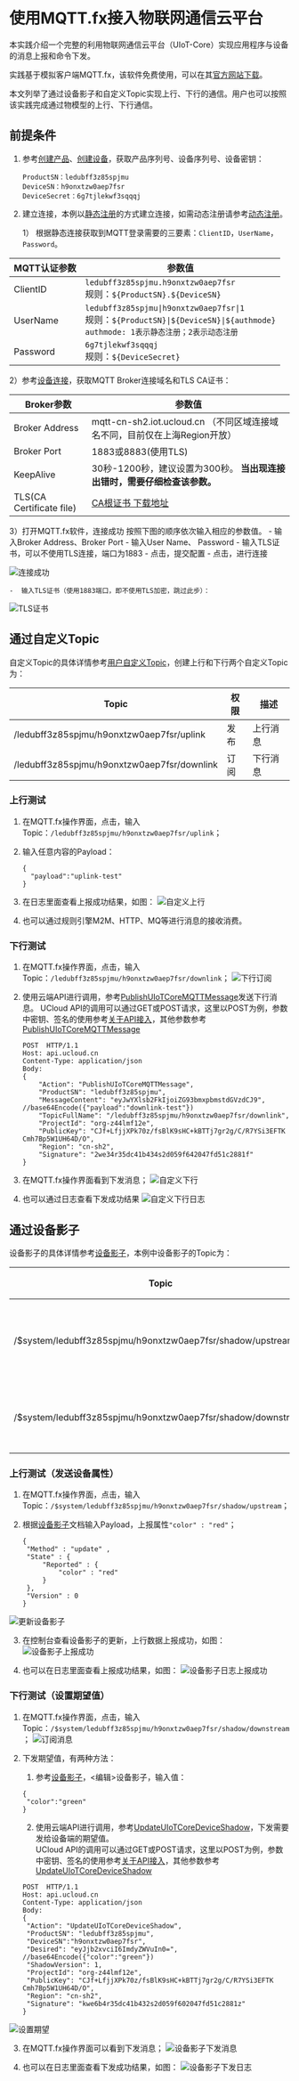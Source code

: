# 使用MQTT.fx接入物联网通信云平台	

本实践介绍一个完整的利用物联网通信云平台（UIoT-Core）实现应用程序与设备的消息上报和命令下发。

实践基于模拟客户端MQTT.fx，该软件免费使用，可以在其[官方网站下载](http://mqttfx.jensd.de/index.php/download)。

本文列举了通过设备影子和自定义Topic实现上行、下行的通信。用户也可以按照该实践完成通过物模型的上行、下行通信。


## 前提条件
1. 参考[创建产品](/iot/uiot-core/console_guide/product_device/create_products\#创建产品)、[创建设备](/iot/uiot-core/console_guide/product_device/create_devcies\#创建设备)，获取产品序列号、设备序列号、设备密钥：
    ```
    ProductSN：ledubff3z85spjmu
    DeviceSN：h9onxtzw0aep7fsr
    DeviceSecret：6g7tjlekwf3sqqqj
    ```

2. 建立连接，本例以[静态注册](/iot/uiot-core/device_develop_guide/authenticate_devices/unique-certificate-per-device_authentication\#静态注册)的方式建立连接，如需动态注册请参考[动态注册](/iot/uiot-core/device_develop_guide/authenticate_devices/unique-certificate-per-product_authentication\#动态注册)。  

   1） 根据静态连接获取到MQTT登录需要的三要素：`ClientID`，`UserName`，`Password`。

MQTT认证参数| 参数值
---|---
ClientID | `ledubff3z85spjmu.h9onxtzw0aep7fsr`<br>规则：`${ProductSN}.${DeviceSN}`
UserName | `ledubff3z85spjmu\|h9onxtzw0aep7fsr\|1`<br>规则：`${ProductSN}\|${DeviceSN}\|${authmode}`<br>`authmode: 1表示静态注册；2表示动态注册`
Password | `6g7tjlekwf3sqqqj`<br>规则：`${DeviceSecret}`
   
   2）参考[设备连接](/iot/uiot-core/device_develop_guide/deviceconnect/mqttconnect)，获取MQTT Broker连接域名和TLS CA证书：
   
Broker参数| 参数值
---|---
Broker Address | mqtt-cn-sh2.iot.ucloud.cn （不同区域连接域名不同，目前仅在上海Region开放）
Broker Port | 1883或8883(使用TLS)
KeepAlive | 30秒-1200秒，建议设置为300秒。 **当出现连接出错时，需要仔细检查该参数。**
TLS(CA Certificate file) |[CA根证书 下载地址](http://uiot.cn-sh2.ufileos.com/ca-cert.pem)
   
   3）打开MQTT.fx软件，连接成功
    按照下图的顺序依次输入相应的参数值。
    - 输入Broker Address、Broker Port
    - 输入User Name、 Password
    - 输入TLS证书，可以不使用TLS连接，端口为1883
    - 点击<Apply>，提交配置
    - 点击<Connect>，进行连接
	
![连接成功](/images/连接成功.png)
   
    -  输入TLS证书（使用1883端口，即不使用TLS加密，跳过此步）：
   
![TLS证书](/images/TLS证书.png)





## 通过自定义Topic
自定义Topic的具体详情参考[用户自定义Topic](/iot/uiot-core/console_guide/product_device/topic)，创建上行和下行两个自定义Topic为：

Topic | 权限|描述
---|---|---
/ledubff3z85spjmu/h9onxtzw0aep7fsr/uplink |发布|上行消息
/ledubff3z85spjmu/h9onxtzw0aep7fsr/downlink | 订阅| 下行消息



### 上行测试

1. 在MQTT.fx操作界面，点击<Publish>，输入Topic：`/ledubff3z85spjmu/h9onxtzw0aep7fsr/uplink`；

2. 输入任意内容的Payload：
   ```
   {
     "payload":"uplink-test"
   }
   ```

3. 在日志里面查看上报成功结果，如图：
![自定义上行](/images/自定义上行.png)
   
   
4. 也可以通过规则引擎M2M、HTTP、MQ等进行消息的接收消费。

   


### 下行测试
1. 在MQTT.fx操作界面，点击<Subscribe>，输入Topic：`/ledubff3z85spjmu/h9onxtzw0aep7fsr/downlink`；
![下行订阅](/images/下行订阅.png)   

2. 使用云端API进行调用，参考[PublishUIoTCoreMQTTMessage](/iot/uiot-core/api_guide/messagemgmtapi#PublishUIoTCoreMQTTMessage)发送下行消息。
    UCloud API的调用可以通过GET或POST请求，这里以POST为例，参数中密钥、签名的使用参考[关于API接入](/iot/uiot-core/api_guide/api_guidehelp)，其他参数参考[PublishUIoTCoreMQTTMessage](/iot/uiot-core/api_guide/messagemgmtapi#PublishUIoTCoreMQTTMessage)

    ```
    POST  HTTP/1.1
    Host: api.ucloud.cn
    Content-Type: application/json
    Body:
    {
    	"Action": "PublishUIoTCoreMQTTMessage",
    	"ProductSN": "ledubff3z85spjmu",
    	"MessageContent": "eyJwYXlsb2FkIjoiZG93bmxpbmstdGVzdCJ9", //base64Encode({"payload":"downlink-test"})
    	"TopicFullName": "/ledubff3z85spjmu/h9onxtzw0aep7fsr/downlink",
    	"ProjectId": "org-z44lmf12e",
    	"PublicKey": "CJf+LfjjXPk70z/fsBlK9sHC+kBTTj7gr2g/C/R7YSi3EFTK   Cmh7Bp5W1UH64D/O",
    	"Region": "cn-sh2",
    	"Signature": "2we34r35dc41b434s2d059f642047fd51c2881f"
    }
    ```

3. 在MQTT.fx操作界面看到下发消息；
![自定义下行](/images/自定义下行.png)

4. 也可以通过日志查看下发成功结果
![自定义下行日志](/images/自定义下行日志.png)
## 通过设备影子

设备影子的具体详情参考[设备影子](/iot/uiot-core/console_guide/device_shadow/operation_guide\#设备影子相关操作)，本例中设备影子的Topic为：

Topic | 权限|描述
---|---|---
/$system/ledubff3z85spjmu/h9onxtzw0aep7fsr/shadow/upstream |发布|更新设备影子
/$system/ledubff3z85spjmu/h9onxtzw0aep7fsr/shadow/downstream | 订阅| 设置期望值



### 上行测试（发送设备属性）

1. 在MQTT.fx操作界面，点击<Publish>，输入Topic：`/$system/ledubff3z85spjmu/h9onxtzw0aep7fsr/shadow/upstream`；

2. 根据[设备影子](/iot/uiot-core/console_guide/device_shadow/operation_guide\#设备影子相关操作)文档输入Payload，上报属性`"color" : "red"`；
   ```
   { 
    "Method" : "update" , 
    "State" : { 
        "Reported" : { 
            "color" : "red" 
        } 
    }, 
    "Version" : 0 
   }
   ```
![更新设备影子](/images/更新设备影子.png)
   
   
   
3. 在控制台查看设备影子的更新，上行数据上报成功，如图： 
![设备影子上报成功](/images/设备影子上报成功.png)

  

4. 也可以在日志里面查看上报成功结果，如图：
![设备影子日志上报成功](/images/设备影子日志上报成功.png)



### 下行测试（设置期望值）

1. 在MQTT.fx操作界面，点击<Subscribe>，输入Topic：`/$system/ledubff3z85spjmu/h9onxtzw0aep7fsr/shadow/downstream`；
![订阅消息](/images/订阅消息.png)
	

2. 下发期望值，有两种方法：  
   1) 参考[设备影子](/iot/uiot-core/console_guide/device_shadow/operation_guide\#设备影子相关操作)，<编辑>设备影子，输入<Desired>值：

   ```
   {
    "color":"green"
   }
   ```
   2) 使用云端API进行调用，参考[UpdateUIoTCoreDeviceShadow](/iot/uiot-core/api_guide/deviceshadowmgmtapi#UpdateUIoTCoreDeviceShadow)，下发需要发给设备端的期望值。  
   UCloud API的调用可以通过GET或POST请求，这里以POST为例，参数中密钥、签名的使用参考[关于API接入](/iot/uiot-core/api_guide/api_guidehelp)，其他参数参考[UpdateUIoTCoreDeviceShadow](/iot/uiot-core/api_guide/deviceshadowmgmtapi#UpdateUIoTCoreDeviceShadow)
   ```
   POST  HTTP/1.1
   Host: api.ucloud.cn
   Content-Type: application/json
   Body:
   {
   	"Action": "UpdateUIoTCoreDeviceShadow",
   	"ProductSN": "ledubff3z85spjmu",
   	"DeviceSN":"h9onxtzw0aep7fsr",
   	"Desired": "eyJjb2xvciI6ImdyZWVuIn0=", //base64Encode({"color":"green"})
   	"ShadowVersion": 1,
   	"ProjectId": "org-z44lmf12e",
   	"PublicKey": "CJf+LfjjXPk70z/fsBlK9sHC+kBTTj7gr2g/C/R7YSi3EFTK   Cmh7Bp5W1UH64D/O",
   	"Region": "cn-sh2",
   	"Signature": "kwe6b4r35dc41b432s2d059f602047fd51c2881z"
   }
   ```

   
![设置期望](/images/设置期望.png)

   

3. 在MQTT.fx操作界面可以看到下发消息；
![设备影子下发消息](/images/设备影子下发消息.png)

4. 也可以在日志里面查看下发成功结果，如图：
![设备影子下发日志](/images/设备影子下发日志.png)
   
